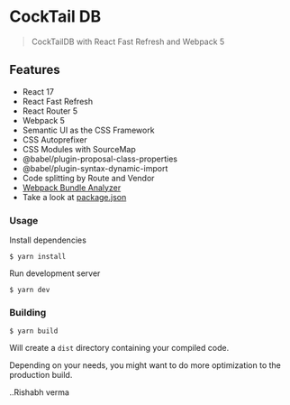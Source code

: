 # CockTail DB

> CockTailDB with React Fast Refresh and Webpack 5

## Features

- React 17
- React Fast Refresh
- React Router 5
- Webpack 5
- Semantic UI as the CSS Framework
- CSS Autoprefixer
- CSS Modules with SourceMap
- @babel/plugin-proposal-class-properties
- @babel/plugin-syntax-dynamic-import
- Code splitting by Route and Vendor
- [Webpack Bundle Analyzer](https://github.com/th0r/webpack-bundle-analyzer)
- Take a look at [package.json](https://github.com/esausilva/react-starter-boilerplate-hmr/blob/master/package.json)

### Usage

Install dependencies

```
$ yarn install
```

Run development server

```
$ yarn dev
```

### Building

```
$ yarn build
```

Will create a `dist` directory containing your compiled code.

Depending on your needs, you might want to do more optimization to the production build.

..Rishabh verma
